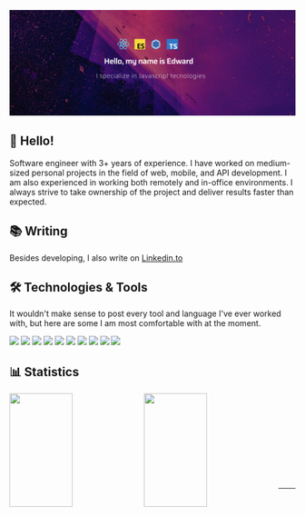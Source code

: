 ![Banner](./banner.png)

## 👋 Hello! 
Software engineer with 3+ years of experience. I have worked on medium-sized personal projects in the field of web, mobile, and API development. I am also experienced in working both remotely and in-office environments. I always strive to take ownership of the project and deliver results faster than expected.

## 📚 Writing
Besides developing, I also write on [Linkedin.to](https://www.linkedin.com/in/edward-melendez-mendigure-b23570281/)



## 🛠️ Technologies & Tools
It wouldn't make sense to post every tool and language I've ever worked with, but here are some I am most comfortable with at the moment.

![](https://img.shields.io/badge/Code-JavaScript-informational?style=flat&color=informational&logo=javascript)
![](https://img.shields.io/badge/Code-React-informational?style=flat&color=informational&logo=react)
![](https://img.shields.io/badge/Code-TypeScript-informational?style=flat&color=informational)
![](https://img.shields.io/badge/Code-Vue-informational?style=flat&color=informational&logo=vue.js)
![](https://img.shields.io/badge/Code-EcmaScript-informational?style=flat&color=informational)
![](https://img.shields.io/badge/Code-Node-informational?style=flat&color=informational&logo=node.js)
![](https://img.shields.io/badge/Tool-Webpack-informational?style=flat&color=warning&logo=webpack)
![](https://img.shields.io/badge/Tool-Jest-informational?style=flat&color=warning&logo=jest)
![](https://img.shields.io/badge/Tool-SCSS-informational?style=flat&color=warning&logo=sass)
![](https://img.shields.io/badge/Tool-Docker-informational?style=flat&color=warning&logo=docker)

## 📊 Statistics
  <image align="left" width="47%" height="200px" src="http://github-readme-streak-stats.herokuapp.com?user=EdwardMelendezM&theme=tokyonight&locale=es&mode=weekly&dates=EB5454)](https://git.io/streak-stats" />
  <image align="left" width="47%" height="200px" src="https://github-readme-stats.vercel.app/api?username=EdwardMelendezM&hide=contribs" />
  <br/><br/><br/><br/><br/><br/><br/><br/><br/>
  <hr/>
